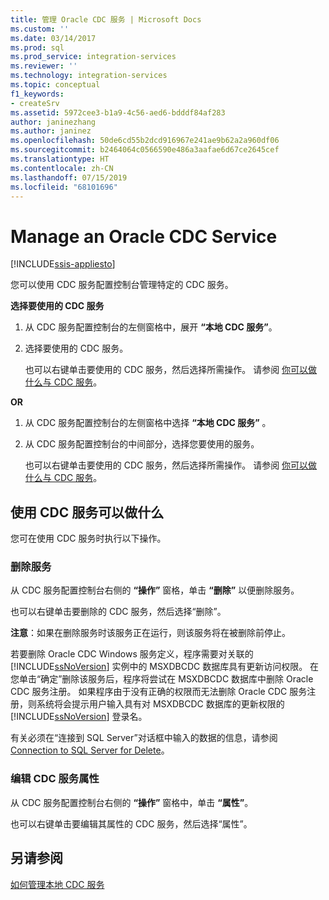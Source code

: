 ```yaml
---
title: 管理 Oracle CDC 服务 | Microsoft Docs
ms.custom: ''
ms.date: 03/14/2017
ms.prod: sql
ms.prod_service: integration-services
ms.reviewer: ''
ms.technology: integration-services
ms.topic: conceptual
f1_keywords:
- createSrv
ms.assetid: 5972cee3-b1a9-4c56-aed6-bdddf84af283
author: janinezhang
ms.author: janinez
ms.openlocfilehash: 50de6cd55b2dcd916967e241ae9b62a2a960df06
ms.sourcegitcommit: b2464064c0566590e486a3aafae6d67ce2645cef
ms.translationtype: HT
ms.contentlocale: zh-CN
ms.lasthandoff: 07/15/2019
ms.locfileid: "68101696"
---
```

# <a name="manage-an-oracle-cdc-service"></a>Manage an Oracle CDC Service

[!INCLUDE[ssis-appliesto](../../includes/ssis-appliesto-ssvrpluslinux-asdb-asdw-xxx.md)]


  您可以使用 CDC 服务配置控制台管理特定的 CDC 服务。  
  
 **选择要使用的 CDC 服务**  
  
1.  从 CDC 服务配置控制台的左侧窗格中，展开 **“本地 CDC 服务”**。  
  
2.  选择要使用的 CDC 服务。  
  
     也可以右键单击要使用的 CDC 服务，然后选择所需操作。 请参阅 [你可以做什么与 CDC 服务](../../integration-services/change-data-capture/manage-an-oracle-cdc-service.md#BKMK_WhatcandowithCDCService)。  
  
 **OR**  
  
1.  从 CDC 服务配置控制台的左侧窗格中选择 **“本地 CDC 服务”** 。  
  
2.  从 CDC 服务配置控制台的中间部分，选择您要使用的服务。  
  
     也可以右键单击要使用的 CDC 服务，然后选择所需操作。 请参阅 [你可以做什么与 CDC 服务](../../integration-services/change-data-capture/manage-an-oracle-cdc-service.md#BKMK_WhatcandowithCDCService)。  
  
##  <a name="BKMK_WhatcandowithCDCService"></a> 使用 CDC 服务可以做什么  
 您可在使用 CDC 服务时执行以下操作。  
  
### <a name="delete-the-service"></a>删除服务  
 从 CDC 服务配置控制台右侧的 **“操作”** 窗格，单击 **“删除”** 以便删除服务。  
  
 也可以右键单击要删除的 CDC 服务，然后选择“删除”。  
  
 **注意**：如果在删除服务时该服务正在运行，则该服务将在被删除前停止。  
  
 若要删除 Oracle CDC Windows 服务定义，程序需要对关联的 [!INCLUDE[ssNoVersion](../../includes/ssnoversion-md.md)] 实例中的 MSXDBCDC 数据库具有更新访问权限。 在您单击“确定”删除该服务后，程序将尝试在 MSXDBCDC 数据库中删除 Oracle CDC 服务注册。 如果程序由于没有正确的权限而无法删除 Oracle CDC 服务注册，则系统将会提示用户输入具有对 MSXDBCDC 数据库的更新权限的 [!INCLUDE[ssNoVersion](../../includes/ssnoversion-md.md)] 登录名。  
  
 有关必须在“连接到 SQL Server”对话框中输入的数据的信息，请参阅 [Connection to SQL Server for Delete](../../integration-services/change-data-capture/connection-to-sql-server-for-delete.md)。  
  
### <a name="edit-the-cdc-service-properties"></a>编辑 CDC 服务属性  
 从 CDC 服务配置控制台右侧的 **“操作”** 窗格中，单击 **“属性”**。  
  
 也可以右键单击要编辑其属性的 CDC 服务，然后选择“属性”。  
  
## <a name="see-also"></a>另请参阅  
 [如何管理本地 CDC 服务](../../integration-services/change-data-capture/how-to-manage-a-local-cdc-service.md)  
  
  
